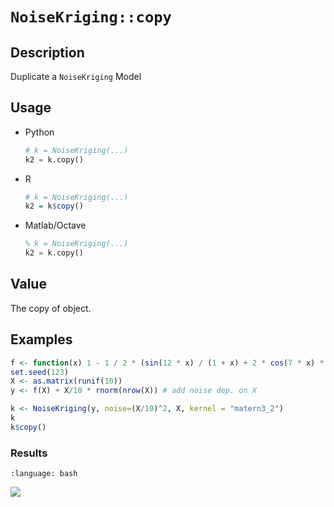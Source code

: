 # `NoiseKriging::copy`


## Description

Duplicate a `NoiseKriging` Model


## Usage

* Python
    ```python
    # k = NoiseKriging(...)
    k2 = k.copy()
    ```
* R
    ```r
    # k = NoiseKriging(...)
    k2 = k$copy()
    ```
* Matlab/Octave
    ```octave
    % k = NoiseKriging(...)
    k2 = k.copy()
    ```


## Value

The copy of object.


## Examples

```r
f <- function(x) 1 - 1 / 2 * (sin(12 * x) / (1 + x) + 2 * cos(7 * x) * x^5 + 0.7)
set.seed(123)
X <- as.matrix(runif(10))
y <- f(X) + X/10 * rnorm(nrow(X)) # add noise dep. on X

k <- NoiseKriging(y, noise=(X/10)^2, X, kernel = "matern3_2")
k
k$copy()
```

### Results
```{literalinclude} ../functions/examples/copy.NoiseKriging.md.Rout
:language: bash
```
![](../functions/examples/copy.NoiseKriging.md.png)

